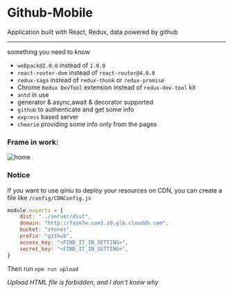 # Github-Mobile
Application built with React, Redux, data powered by github

---
something you need to know

+ `webpack@2.0.0` instead of `1.0.0`
+ `react-router-dom` instead of `react-router@4.0.0`
+ `redux-saga` instead of `redux-thunk` or `redux-promise`
+ Chrome `Redux DevTool` extension instead of `redux-dev-tool` kit
+ `antd` in use
+ generator & async,await & decorator supported
+ `github` to authenticate and get some info
+ `express` based server
+ `cheerio` providing some info only from the pages

### Frame in work:
![home](http://7xsm7w.com1.z0.glb.clouddn.com/2549.png)

### Notice
If you want to use qiniu to deploy your resources on CDN, you can create a
file like `/config/CDNConfig.js`

```javascript
module.exports = {
	dist: "../server/dist",
	domain: "http://7xsm7w.com1.z0.glb.clouddn.com",
	bucket: "stones",
	prefix: "github",
	access_key: "<FIND_IT_IN_SETTING>",
	secret_key: "<FIND_IT_IN_SETTING>",
}
```

Then run `npm run upload`

*Upload HTML file is forbidden, and I don't know why*